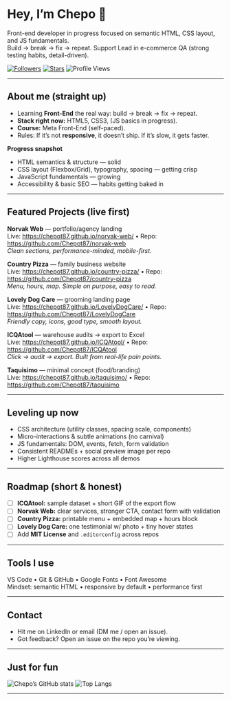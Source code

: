 # Hey, I’m Chepo 👋

Front-end developer in progress focused on semantic HTML, CSS layout, and JS fundamentals.  
Build → break → fix → repeat. Support Lead in e-commerce QA (strong testing habits, detail-driven).
 

[![Followers](https://img.shields.io/github/followers/Chepot87?style=social)](https://github.com/Chepot87?tab=followers)
[![Stars](https://img.shields.io/github/stars/Chepot87?affiliations=OWNER&style=social)](https://github.com/Chepot87?tab=stars)
![Profile Views](https://komarev.com/ghpvc/?username=Chepot87&style=flat-square)

---

##  About me (straight up)

- Learning **Front-End** the real way: build → break → fix → repeat.  
- **Stack right now:** HTML5, CSS3, (JS basics in progress).  
- **Course:** Meta Front-End (self-paced).  
- Rules: If it’s not **responsive**, it doesn’t ship. If it’s slow, it gets faster.

**Progress snapshot**
- HTML semantics & structure — solid  
- CSS layout (Flexbox/Grid), typography, spacing — getting crisp  
- JavaScript fundamentals — growing  
- Accessibility & basic SEO — habits getting baked in

---

##  Featured Projects (live first)

**Norvak Web** — portfolio/agency landing  
Live: https://chepot87.github.io/norvak-web/ • Repo: https://github.com/Chepot87/norvak-web  
_Clean sections, performance-minded, mobile-first._

**Country Pizza** — family business website  
Live: https://chepot87.github.io/country-pizza/ • Repo: https://github.com/Chepot87/country-pizza  
_Menu, hours, map. Simple on purpose, easy to read._

**Lovely Dog Care** — grooming landing page  
Live: https://chepot87.github.io/LovelyDogCare/ • Repo: https://github.com/Chepot87/LovelyDogCare  
_Friendly copy, icons, good type, smooth layout._

**ICQAtool** — warehouse audits → export to Excel  
Live: https://chepot87.github.io/ICQAtool/ • Repo: https://github.com/Chepot87/ICQAtool  
_Click → audit → export. Built from real-life pain points._

**Taquisimo** — minimal concept (food/branding)  
Live: https://chepot87.github.io/taquisimo/ • Repo: https://github.com/Chepot87/taquisimo

---

##  Leveling up now

- CSS architecture (utility classes, spacing scale, components)
- Micro-interactions & subtle animations (no carnival)
- JS fundamentals: DOM, events, fetch, form validation
- Consistent READMEs + social preview image per repo
- Higher Lighthouse scores across all demos

---

##  Roadmap (short & honest)

- [ ] **ICQAtool:** sample dataset + short GIF of the export flow  
- [ ] **Norvak Web:** clear services, stronger CTA, contact form with validation  
- [ ] **Country Pizza:** printable menu + embedded map + hours block  
- [ ] **Lovely Dog Care:** one testimonial w/ photo + tiny hover states  
- [ ] Add **MIT License** and `.editorconfig` across repos

---

##  Tools I use

VS Code • Git & GitHub • Google Fonts • Font Awesome  
Mindset: semantic HTML • responsive by default • performance first

---

##  Contact

- Hit me on LinkedIn or email (DM me / open an issue).  
- Got feedback? Open an issue on the repo you’re viewing.

---

##  Just for fun

![Chepo’s GitHub stats](https://github-readme-stats.vercel.app/api?username=Chepot87&show_icons=true)
![Top Langs](https://github-readme-stats.vercel.app/api/top-langs/?username=Chepot87&layout=compact)

---
